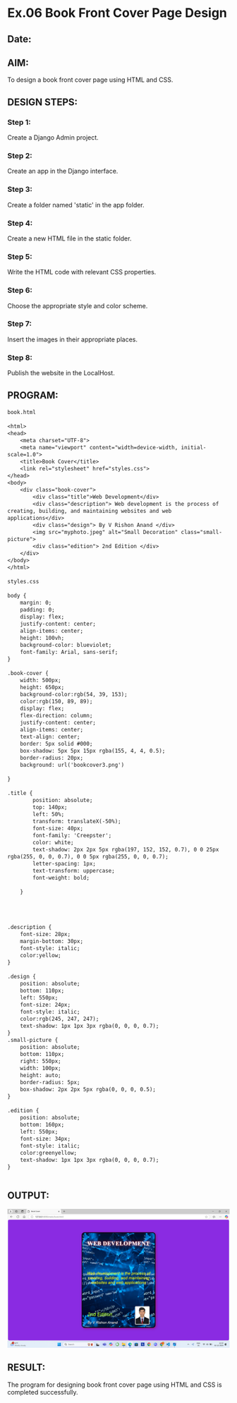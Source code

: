 # Ex.06 Book Front Cover Page Design
## Date:

## AIM:
To design a book front cover page using HTML and CSS.

## DESIGN STEPS:

### Step 1:
Create a Django Admin project.

### Step 2:
Create an app in the Django interface.

### Step 3:
Create a folder named 'static' in the app folder.

### Step 4:
Create a new HTML file in the static folder.

### Step 5:
Write the HTML code with relevant CSS properties.

### Step 6:
Choose the appropriate style and color scheme.

### Step 7:
Insert the images in their appropriate places.

### Step 8:
Publish the website in the LocalHost.

## PROGRAM:
``` 
book.html

<html>
<head>
    <meta charset="UTF-8">
    <meta name="viewport" content="width=device-width, initial-scale=1.0">
    <title>Book Cover</title>
    <link rel="stylesheet" href="styles.css">
</head>
<body>
    <div class="book-cover">
        <div class="title">Web Development</div>
        <div class="description"> Web development is the process of creating, building, and maintaining websites and web applications</div>
        <div class="design"> By V Rishon Anand </div>
        <img src="myphoto.jpeg" alt="Small Decoration" class="small-picture">
        <div class="edition"> 2nd Edition </div>
    </div>
</body>
</html>

styles.css

body {
    margin: 0;
    padding: 0;
    display: flex;
    justify-content: center;
    align-items: center;
    height: 100vh;
    background-color: blueviolet;
    font-family: Arial, sans-serif;
}

.book-cover {
    width: 500px;
    height: 650px;
    background-color:rgb(54, 39, 153);
    color:rgb(150, 89, 89);
    display: flex;
    flex-direction: column;
    justify-content: center;
    align-items: center;
    text-align: center;
    border: 5px solid #000;
    box-shadow: 5px 5px 15px rgba(155, 4, 4, 0.5);
    border-radius: 20px;
    background: url('bookcover3.png')
    
}

.title {
        position: absolute;
        top: 140px; 
        left: 50%; 
        transform: translateX(-50%); 
        font-size: 40px;
        font-family: 'Creepster';
        color: white;
        text-shadow: 2px 2px 5px rgba(197, 152, 152, 0.7), 0 0 25px rgba(255, 0, 0, 0.7), 0 0 5px rgba(255, 0, 0, 0.7);
        letter-spacing: 1px;
        text-transform: uppercase;
        font-weight: bold;

    }
    



.description {
    font-size: 28px;
    margin-bottom: 30px;
    font-style: italic;
    color:yellow;
}

.design {
    position: absolute;
    bottom: 110px;
    left: 550px;   
    font-size: 24px; 
    font-style: italic; 
    color:rgb(245, 247, 247); 
    text-shadow: 1px 1px 3px rgba(0, 0, 0, 0.7);
}
.small-picture {
    position: absolute;
    bottom: 110px; 
    right: 550px;  
    width: 100px; 
    height: auto;
    border-radius: 5px; 
    box-shadow: 2px 2px 5px rgba(0, 0, 0, 0.5); 
}

.edition {
    position: absolute;
    bottom: 160px;
    left: 550px;   
    font-size: 34px; 
    font-style: italic; 
    color:greenyellow; 
    text-shadow: 1px 1px 3px rgba(0, 0, 0, 0.7); 
}


```

## OUTPUT:
![alt text](<Screenshot 2024-12-02 223057.png>)

## RESULT:
The program for designing book front cover page using HTML and CSS is completed successfully.
